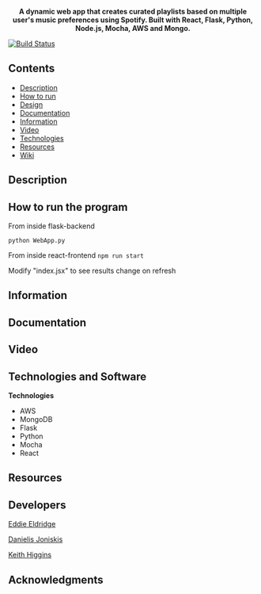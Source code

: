 <img style="float: center;  margin-left: 800px;" src="https://user-images.githubusercontent.com/22448079/53239511-21b3c500-3694-11e9-8933-f1bb63284c72.png">

<p align="center">
  <b>A dynamic web app that creates curated playlists based on multiple user's music preferences using Spotify. Built with React, Flask, Python, Node.js, Mocha, AWS and Mongo.</b><br>
</p>

[![Build Status](https://travis-ci.com/WePickOrganization/WePick.svg?branch=master)](https://travis-ci.com/WePickOrganization/WePick)


## Contents
* [Description](#description)
* [How to run](#how-to-run-the-program)
* [Design](https://github.com/Store-Compare-Project/StoreCompare/wiki/Design-Document)
* [Documentation](#documentation)
* [Information](#information)
* [Video](#video)
* [Technologies](#technologies-and-software)
* [Resources](#resources)
* [Wiki](https://github.com/EddieEldridge/GoLangAutomaton/wiki)

## Description

## How to run the program
From inside flask-backend

`python WebApp.py`

From inside react-frontend
`npm run start`

Modify "index.jsx" to see results change on refresh

## Information


## Documentation


## Video

## Technologies and Software
**Technologies**

- AWS
- MongoDB
- Flask
- Python
- Mocha 
- React

## Resources


## Developers
[Eddie Eldridge](https://github.com/EddieEldridge)	
 	 
[Danielis Joniskis](https://github.com/jawneck)
 	 
[Keith Higgins](https://github.com/cian2009/KeithHiggins)

## Acknowledgments

